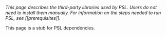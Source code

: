 _This page describes the third-party libraries used by PSL. Users do not need to install them manually. For information on the steps needed to run PSL, see [[prerequisites]]._

This page is a stub for PSL dependencies.
